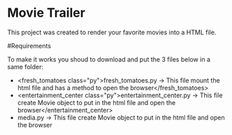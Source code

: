 # Movie Trailer

This project was created to render your favorite movies into a HTML file.

#Requirements

To make it works you shoud to download and put the 3 files below in a same folder:

- <fresh_tomatoes class="py">fresh_tomatoes.py -> This file mount the html file and has a method to open the browser</fresh_tomatoes>
- <entertainment_center class="py">entertainment_center.py -> This file create Movie object to put in the html file and open the browser</entertainment_center>
- <media class="py">media.py -> This file create Movie object to put in the html file and open the browser</media>


